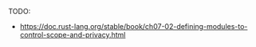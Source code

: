

TODO:
* https://doc.rust-lang.org/stable/book/ch07-02-defining-modules-to-control-scope-and-privacy.html
